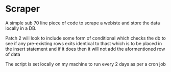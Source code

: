 # Scraper

A simple sub 70 line piece of code to scrape a webiste and store the data locally in a DB.

Patch 2 will look to include some form of conditional which checks the db to see if any pre-existing rows exits identical to thast which is to be placed in the insert statement and if it does then it will not add the aformentioned row of data

The script is set locally on my machine to run every 2 days as per a cron job
